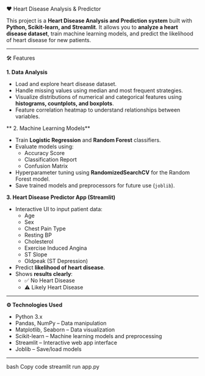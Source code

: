  ❤️ Heart Disease Analysis & Predictor

This project is a **Heart Disease Analysis and Prediction system** built with **Python, Scikit-learn, and Streamlit**. It allows you to **analyze a heart disease dataset**, train machine learning models, and predict the likelihood of heart disease for new patients.

---
 🛠 Features

**1. Data Analysis**
- Load and explore heart disease dataset.
- Handle missing values using median and most frequent strategies.
- Visualize distributions of numerical and categorical features using **histograms, countplots, and boxplots**.
- Feature correlation heatmap to understand relationships between variables.

** 2. Machine Learning Models**
- Train **Logistic Regression** and **Random Forest** classifiers.
- Evaluate models using:
  - Accuracy Score
  - Classification Report
  - Confusion Matrix
- Hyperparameter tuning using **RandomizedSearchCV** for the Random Forest model.
- Save trained models and preprocessors for future use (`joblib`).

 **3. Heart Disease Predictor App (Streamlit)**
- Interactive UI to input patient data:
  - Age
  - Sex
  - Chest Pain Type
  - Resting BP
  - Cholesterol
  - Exercise Induced Angina
  - ST Slope
  - Oldpeak (ST Depression)
- Predict **likelihood of heart disease**.
- Shows **results clearly**:  
  - ✅ No Heart Disease  
  - ⚠️ Likely Heart Disease

---

**⚙️ Technologies Used**
- Python 3.x
- Pandas, NumPy – Data manipulation
- Matplotlib, Seaborn – Data visualization
- Scikit-learn – Machine learning models and preprocessing
- Streamlit – Interactive web app interface
- Joblib – Save/load models

---


bash
Copy code
streamlit run app.py
